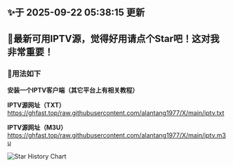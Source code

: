 ## ✨于 2025-09-22 05:38:15 更新
## 🎉最新可用IPTV源，觉得好用请点个Star吧！这对我非常重要！
### 🎈用法如下
**安装一个IPTV客户端（其它平台上有相关教程）**

**IPTV源网址（TXT）** https://ghfast.top/raw.githubusercontent.com/alantang1977/X/main/iptv.txt

**IPTV源网址（M3U）** https://ghfast.top/raw.githubusercontent.com/alantang1977/X/main/iptv.m3u

![Star History Chart](https://api.star-history.com/svg?repos=alantang1977/live)
